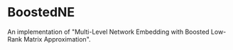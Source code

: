 # BoostedNE
An implementation of "Multi-Level Network Embedding with Boosted Low-Rank Matrix Approximation".
